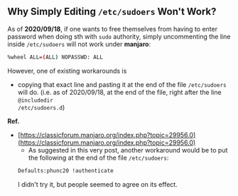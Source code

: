 ## Why Simply Editing <code>/etc/sudoers</code> Won't Work?
As of <b>2020/09/18</b>, if one wants to free themselves from having to enter password when doing sth with <code>sudo</code> authority, simply
uncommenting the line inside <code>/etc/sudoers</code> will not work under <b>manjaro</b>:
```bash
%wheel ALL=(ALL) NOPASSWD: ALL
```

However, one of existing workarounds is
- copying that exact line and pasting it at the end of the file <code>/etc/sudoers</code> will do. (i.e. as of 2020/09/18, at the end of the file, right after the line <code>@includedir /etc/sudoers.d</code>)


**Ref.**
- [https://classicforum.manjaro.org/index.php?topic=29956.0](https://classicforum.manjaro.org/index.php?topic=29956.0)
    - As suggested in this very post, another workaround would be to put the following at the end of the file <code>/etc/sudoers</code>:
    ```bash
    Defaults:phunc20 !authenticate
    ```
    I didn't try it, but people seemed to agree on its effect.















